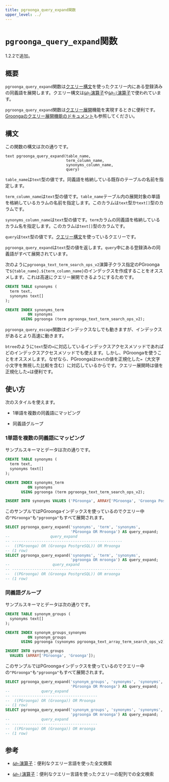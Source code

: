 ```yaml
---
title: pgroonga_query_expand関数
upper_level: ../
---
```


# `pgroonga_query_expand`関数

1.2.2で追加。

## 概要

`pgroonga_query_expand`関数は[クエリー構文][groonga-query-syntax]を使ったクエリー内にある登録済みの同義語を展開します。クエリー構文は[`&@~`演算子][query-v2]や[`&@~|`演算子][query-in-v2]で使われています。

`pgroonga_query_expand`関数は[クエリー展開][wikipedia-query-expansion]機能を実現するときに便利です。[Groongaのクエリー展開機能のドキュメント][groonga-query-expander]も参照してください。

## 構文

この関数の構文は次の通りです。

```text
text pgroonga_query_expand(table_name,
                           term_column_name,
                           synonyms_column_name,
                           query)
```

`table_name`は`text`型の値です。同義語を格納している既存のテーブルの名前を指定します。

`term_column_name`は`text`型の値です。`table_name`テーブル内の展開対象の単語を格納しているカラムの名前を指定します。このカラムは`text`型か`text[]`型のカラムです。

`synonyms_column_name`は`text`型の値です。`term`カラムの同義語を格納しているカラム名を指定します。このカラムは`text[]`型のカラムです。

`query`は`text`型の値です。[クエリー構文][groonga-query-syntax]を使っているクエリーです。

`pgroonga_query_expand`は`text`型の値を返します。`query`中にある登録済みの同義語がすべて展開されています。

次のように`pgroonga_text_term_search_ops_v2`演算子クラス指定のPGroongaで`${table_name}.${term_column_name}`のインデックスを作成することをオススメします。これは高速にクエリー展開できるようにするためです。

```sql
CREATE TABLE synonyms (
  term text,
  synonyms text[]
);

CREATE INDEX synonyms_term
          ON synonyms
       USING pgroonga (term pgroonga_text_term_search_ops_v2);
```

`pgroonga_query_escape`関数はインデックスなしでも動きますが、インデックスがあるとより高速に動きます。

`btree`のように`text`型の`=`に対応しているインデックスアクセスメソッドであればどのインデックスアクセスメソッドでも使えます。しかし、PGroongaを使うことをオススメします。なぜなら、PGroongaは`text`の値を正規化した`=`（大文字小文字を無視した比較を含む）に対応しているからです。クエリー展開時は値を正規化した`=`は便利です。

## 使い方

次のスタイルを使えます。

  * 1単語を複数の同義語にマッピング

  * 同義語グループ

### 1単語を複数の同義語にマッピング

サンプルスキーマとデータは次の通りです。

```sql
CREATE TABLE synonyms (
  term text,
  synonyms text[]
);

CREATE INDEX synonyms_term
          ON synonyms
       USING pgroonga (term pgroonga_text_term_search_ops_v2);

INSERT INTO synonyms VALUES ('PGroonga', ARRAY['PGroonga', 'Groonga PostgreSQL']);
```

このサンプルではPGroongaインデックスを使っているのでクエリー中の`"PGroonga"`も`"pgroonga"`もすべて展開されます。

```sql
SELECT pgroonga_query_expand('synonyms', 'term', 'synonyms',
                             'PGroonga OR Mroonga') AS query_expand;
--                  query_expand                   
-- -------------------------------------------------
--  ((PGroonga) OR (Groonga PostgreSQL)) OR Mroonga
-- (1 row)
SELECT pgroonga_query_expand('synonyms', 'term', 'synonyms',
                             'pgroonga OR mroonga') AS query_expand;
--                   query_expand                   
-- -------------------------------------------------
--  ((PGroonga) OR (Groonga PostgreSQL)) OR mroonga
-- (1 row)
```

### 同義語グループ

サンプルスキーマとデータは次の通りです。

```sql
CREATE TABLE synonym_groups (
  synonyms text[]
);

CREATE INDEX synonym_groups_synonyms
          ON synonym_groups
       USING pgroonga (synonyms pgroonga_text_array_term_search_ops_v2);

INSERT INTO synonym_groups
  VALUES (ARRAY['PGroonga', 'Groonga']);
```

このサンプルではPGroongaインデックスを使っているのでクエリー中の`"PGroonga"`も`"pgroonga"`もすべて展開されます。

```sql
SELECT pgroonga_query_expand('synonym_groups', 'synonyms', 'synonyms',
                             'PGroonga OR Mroonga') AS query_expand;
--              query_expand             
-- --------------------------------------
--  ((PGroonga) OR (Groonga)) OR Mroonga
-- (1 row)
SELECT pgroonga_query_expand('synonym_groups', 'synonyms', 'synonyms',
                             'pgroonga OR mroonga') AS query_expand;
--              query_expand             
-- --------------------------------------
--  ((PGroonga) OR (Groonga)) OR mroonga
-- (1 row)
```

## 参考

  * [`&@~`演算子][query-v2]：便利なクエリー言語を使った全文検索

  * [`&@~|`演算子][query-in-v2]：便利なクエリー言語を使ったクエリーの配列での全文検索

[groonga-query-syntax]:http://groonga.org/ja/docs/reference/grn_expr/query_syntax.html

[groonga-query-expander]:http://groonga.org/ja/docs/reference/commands/select.html#select-query-expander

[wikipedia-query-expansion]:https://en.wikipedia.org/wiki/Query_expansion

[query-v2]:../operators/query-v2.html

[query-in-v2]:../operators/query-in-v2.html

